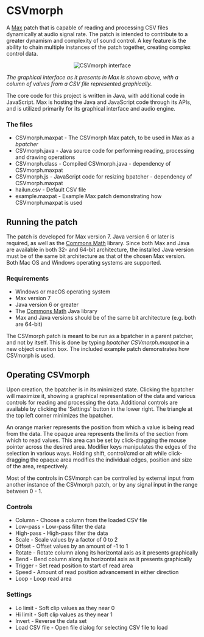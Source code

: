 # CSVmorph
A [Max](https://cycling74.com/products/max/) patch that is capable of reading and processing CSV files dynamically at audio signal rate. The patch is intended to contribute to a greater dynamism and complexity of sound control. A key feature is the ability to chain multiple instances of the patch together, creating complex control data.

<p align="center">
    <img src="http://thomasdahlandersen.net/images/csvmorph/CSVmorph2.png" alt="CSVmorph interface"/>
</p>

*The graphical interface as it presents in Max is shown above, with a column of values from a CSV file represented graphically.*

The core code for this project is written in Java, with additional code in JavaScript. Max is hosting the Java and JavaScript code through its APIs, and is utilized primarily for its graphical interface and audio engine.

### The files

* CSVmorph.maxpat - The CSVmorph Max patch, to be used in Max as a *bpatcher*
* CSVmorph.java   - Java source code for performing reading, processing and drawing operations
* CSVmorph.class  - Compiled CSVmorph.java - dependency of CSVmorph.maxpat
* CSVmorph.js     - JavaScript code for resizing bpatcher - dependency of CSVmorph.maxpat
* hailun.csv      - Default CSV file
* example.maxpat  - Example Max patch demonstrating how CSVmorph.maxpat is used

## Running the patch

The patch is developed for Max version 7. Java version 6 or later is required, as well as the [Commons Math](http://commons.apache.org/proper/commons-math/index.html) library. Since both Max and Java are available in both 32- and 64-bit architecture, the installed Java version must be of the same bit architecture as that of the chosen Max version. Both Mac OS and Windows operating systems are supported.

### Requirements

* Windows or macOS operating system
* Max version 7
* Java version 6 or greater
* The [Commons Math](http://commons.apache.org/proper/commons-math/index.html) Java library
* Max and Java versions should be of the same bit architecture (e.g. both are 64-bit)

The CSVmorph patch is meant to be run as a bpatcher in a parent patcher, and not by itself. This is done by typing *bpatcher CSVmorph.maxpat* in a new object creation box. The included example patch demonstrates how CSVmorph is used.


## Operating CSVmorph

Upon creation, the bpatcher is in its minimized state. Clicking the bpatcher will maximize it, showing a graphical representation of the data and various controls for reading and processing the data. Additional controls are available by clicking the 'Settings' button in the lower right. The triangle at the top left corner minimizes the bpatcher.

An orange marker represents the position from which a value is being read from the data. The opaque area represents the limits of the section from which to read values. This area can be set by click-dragging the mouse pointer across the desired area. Modifier keys manipulates the edges of the selection in various ways. Holding shift, control/cmd or alt while click-dragging the opaque area modifies the individual edges, position and size of the area, respectively.

Most of the controls in CSVmorph can be controlled by external input from another instance of the CSVmorph patch, or by any signal input in the range between 0 - 1.

### Controls
* Column - Choose a column from the loaded CSV file
* Low-pass - Low-pass filter the data
* High-pass - High-pass filter the data
* Scale - Scale values by a factor of 0 to 2
* Offset - Offset values by an amount of -1 to 1
* Rotate - Rotate column along its horizontal axis as it presents graphically
* Bend - Bend column along its horizontal axis as it presents graphically
* Trigger - Set read position to start of read area
* Speed - Amount of read position advancement in either direction
* Loop - Loop read area

### Settings
* Lo limit - Soft clip values as they near 0
* Hi limit - Soft clip values as they near 1
* Invert - Reverse the data set
* Load CSV file - Open file dialog for selecting CSV file to load
